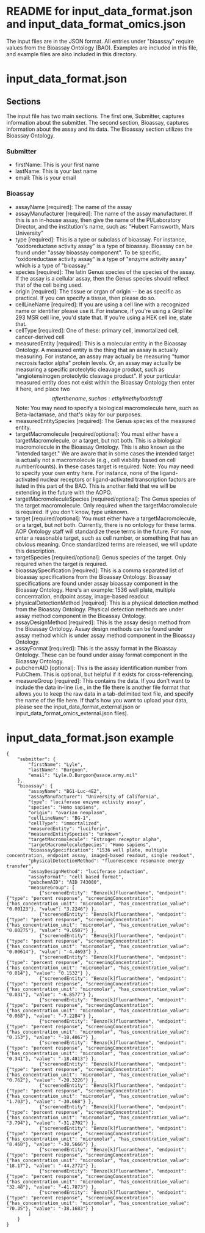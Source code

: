# README for input\_data\_format.json and input\_data\_format_omics.json
The input files are in the JSON format. All entries under "bioassay" require values from the Bioassay Ontology (BAO).
Examples are included in this file, and example files are also included in this directory.

# input\_data\_format.json

## Sections
The input file has two main sections. The first one, Submitter, captures information about the submitter. The second section,
Bioassay, captures information about the assay and its data. The Bioassay section utilizes the Bioassay Ontology.


### Submitter
 - firstName: This is your first name
 - lastName: This is your last name
 - email: This is your email

### Bioassay
 - assayName [required]: The name of the assay
 - assayManufacturer [required]: The name of the assay manufacturer. If this is an in-house assay, then give the name
    of the PI/Laboratory Director, and the institution's name, such as: "Hubert Farnsworth, Mars University"
 - type [required]: This is a type or subclass of bioassay. For instance, "oxidoreductase activity assay" is a type of bioassay. Bioassay
    can be found under "assay bioassay component". To be specific, "oxidoreductase activity assay" is a type of "enzyme activity assay"
    which is a type of "bioassay."
 - species [required]: The latin Genus species of the species of the assay. If the assay is a cellular assay, then the
    Genus species should reflect that of the cell being used.
 - origin [required]: The tissue or organ of origin -- be as specific as practical. If you can specify a tissue, then please do so.
 - cellLineName [required]: If you are using a cell line with a recognized name or identifier please use it. For instance,
    if you're using a GripTite 293 MSR cell line, you'd state that. If you're using a HEK cell ine, state that.
 - cellType [required]: One of these: primary cell, immortalized cell, cancer-derived cell
 - measuredEntity [required]: This is a molecular entity in the Bioassay Ontology. A measured entity is the thing that an assay is actually measuring.
    For instance, an assay may actually be measuring "tumor necrosis factor alpha" protein levels. Or, an assay may actually be measuring a
    specific proteolytic cleavage product, such as "angiotensinogen proteolytic cleavage product". If your particular measured entity does not
    exist within the Bioassay Ontology then enter it here, and place two $$ after the name, such as: ethylmethylbadstuff$$
    Note: You may need to specify a biological macromolecule here, such as Beta-lactamase, and that's okay for our purposes.
 - measuredEntitySpecies [required]: The Genus species of the measured entity.
 - targetMacromolecule [required/optional]: You must either have a targetMacromolecule, or a target, but not both.
    This is a biological macromolecule in the Bioassay Ontology. This is also known as the "intended target."
    We are aware that in some cases the intended target is actually not a macromolecule (e.g., cell viability based on cell number/counts).
    In these cases target is required.
    Note: You may need to specify your own entry here. For instance, none of the ligand-activated nuclear receptors or ligand-activated
    transcription factors are listed in this part of the BAO. This is another field that we will be extending in the future with the
    AOPO.
 - targetMacromoleculeSpecies [required/optional]: The Genus species of the target macromolecule. Only required when the targetMacromolecule is required.
    If you don't know, type unknown.
 - target [required/optional]: You must either have a targetMacromolecule, or a target, but not both. Currently, there is
    no ontology for these terms. AOP Ontology staff will standardize these terms in the future. For now, enter a reasonable
    target, such as cell number, or something that has an obvious meaning. Once standardized terms are released, we will
    update this description.
 - targetSpecies [required/optional]: Genus species of the target. Only required when the target is required.
 - bioassaySpecification [required]: This is a comma separated list of bioassay specifications from the Bioassay Ontology. Bioassay specifications are found under assay bioassay component in the Bioassay Ontology. Here's an example:
    1536 well plate, multiple concentration, endpoint assay, image-based readout
 - physicalDetectionMethod [required]: This is a physical detection method from the Bioassay Ontology. Physical
    detection methods are under assay method component in the Bioassay Ontology.
 - assayDesignMethod [required]: This is the assay design method from the Bioassay Ontology. Assay design methods
    can be found under assay method which is under assay method component in the Bioassay Ontology.
 - assayFormat [required]: This is the assay format in the Bioassay Ontology. These can be found under assay format component
    in the Bioassay Ontology.
 - pubchemAID [optional]: This is the assay identification number from PubChem. This is optional, but helpful if it exists
    for cross-referencing.
 - measureGroup [required]: This contains the data. If you don't want to include the data in-line (i.e., in the file
    there is another file format that allows you to keep the raw data in a tab-delimited text file, and specify the name of the
    file here. If that's how you want to upload your data, please see the input\_data\_format\_external.json or
    input\_data\_format\_omics\_external.json files).


# input\_data\_format.json example
```
{
	"submitter": {
		"firstName": "Lyle",
		"lastName": "Burgoon",
		"email": "Lyle.D.Burgoon@usace.army.mil"
	},
	"bioassay": {
	    "assayName": "BG1-Luc-4E2",
	    "assayManufacturer": "University of California",
		"type": "luciferase enzyme activity assay",
		"species": "Homo sapiens",
		"origin": "ovarian neoplasm",
		"cellLineName": "BG-1",
		"cellType": "immortalized",
		"measuredEntity": "luciferin",
		"measuredEntitySpecies": "unknown",
		"targetMacromolecule": "Estrogen receptor alpha",
		"targetMacromoleculeSpecies": "Homo sapiens",
		"bioassaySpecification": "1536 well plate, multiple concentration, endpoint assay, imaged-based readout, single readout",
		"physicalDetectionMethod": "fluorescence resonance energy transfer",
		"assayDesignMethod": "luciferase induction",
		"assayFormat": "cell based format",
		"pubchemAID": "AID 743080",
		"measureGroup": [
			{"screenedEntity": "Benzo[k]fluoranthene", "endpoint": {"type": "percent response", "screeningConcentration": {"has_concentration_unit": "micromolar", "has_concentration_value": "0.00123"}, "value": "3.2246"} },
			{"screenedEntity": "Benzo[k]fluoranthene", "endpoint": {"type": "percent response", "screeningConcentration": {"has_concentration_unit": "micromolar", "has_concentration_value": "0.00275"}, "value": "9.0507"} },
			{"screenedEntity": "Benzo[k]fluoranthene", "endpoint": {"type": "percent response", "screeningConcentration": {"has_concentration_unit": "micromolar", "has_concentration_value": "0.00614"}, "value": "-4.4693"} },
			{"screenedEntity": "Benzo[k]fluoranthene", "endpoint": {"type": "percent response", "screeningConcentration": {"has_concentration_unit": "micromolar", "has_concentration_value": "0.014"}, "value": "0.1532"} },
			{"screenedEntity": "Benzo[k]fluoranthene", "endpoint": {"type": "percent response", "screeningConcentration": {"has_concentration_unit": "micromolar", "has_concentration_value": "0.031"}, "value": "-6.8577"} },
			{"screenedEntity": "Benzo[k]fluoranthene", "endpoint": {"type": "percent response", "screeningConcentration": {"has_concentration_unit": "micromolar", "has_concentration_value": "0.068"}, "value": "-7.2284"} },
			{"screenedEntity": "Benzo[k]fluoranthene", "endpoint": {"type": "percent response", "screeningConcentration": {"has_concentration_unit": "micromolar", "has_concentration_value": "0.153"}, "value": "-18.4067"} },
			{"screenedEntity": "Benzo[k]fluoranthene", "endpoint": {"type": "percent response", "screeningConcentration": {"has_concentration_unit": "micromolar", "has_concentration_value": "0.341"}, "value": "-18.4813"} },
			{"screenedEntity": "Benzo[k]fluoranthene", "endpoint": {"type": "percent response", "screeningConcentration": {"has_concentration_unit": "micromolar", "has_concentration_value": "0.762"}, "value": "-20.3226"} },
			{"screenedEntity": "Benzo[k]fluoranthene", "endpoint": {"type": "percent response", "screeningConcentration": {"has_concentration_unit": "micromolar", "has_concentration_value": "1.703"}, "value": "-30.668"} },
			{"screenedEntity": "Benzo[k]fluoranthene", "endpoint": {"type": "percent response", "screeningConcentration": {"has_concentration_unit": "micromolar", "has_concentration_value": "3.794"}, "value": "-31.2702"} },
			{"screenedEntity": "Benzo[k]fluoranthene", "endpoint": {"type": "percent response", "screeningConcentration": {"has_concentration_unit": "micromolar", "has_concentration_value": "8.468"}, "value": "-30.5666"} },
			{"screenedEntity": "Benzo[k]fluoranthene", "endpoint": {"type": "percent response", "screeningConcentration": {"has_concentration_unit": "micromolar", "has_concentration_value": "18.17"}, "value": "-44.2772"} },
			{"screenedEntity": "Benzo[k]fluoranthene", "endpoint": {"type": "percent response", "screeningConcentration": {"has_concentration_unit": "micromolar", "has_concentration_value": "32.48"}, "value": "-41.7873"} },
			{"screenedEntity": "Benzo[k]fluoranthene", "endpoint": {"type": "percent response", "screeningConcentration": {"has_concentration_unit": "micromolar", "has_concentration_value": "70.35"}, "value": "-38.1683"} }
		]
	}
}
```
